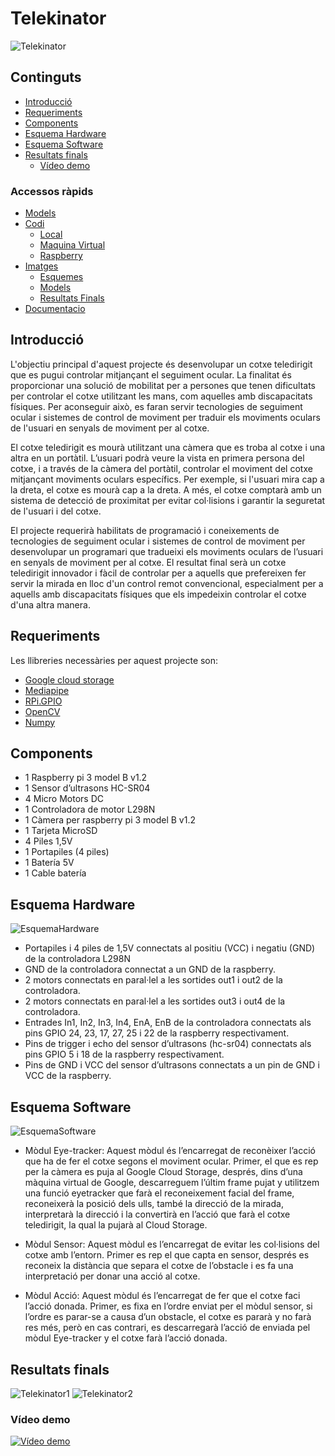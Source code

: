 # Telekinator

![Telekinator](/Imatges/ResultatsFinals/Final1.jpg)

## Continguts
- [Introducció](#introducció)
- [Requeriments](#requeriments)
- [Components](#components)
- [Esquema Hardware](#esquema-hardware)
- [Esquema Software](#esquema-software)
- [Resultats finals](#resultats-finals)
  - [Vídeo demo](#vídeo-demo)
### Accessos ràpids
- [Models](/Models)
- [Codi](/codi)
  - [Local](/codi/local)
  - [Maquina Virtual](/codi/maquinaVirtual)
  - [Raspberry](/codi/raspberry)
- [Imatges](/Imatges)
  - [Esquemes](/Imatges/Esquemes)
  - [Models](Imatges/Models)
  - [Resultats Finals](/Imatges/ResultatsFinals)
- [Documentacio](/documentacio)

## Introducció
L'objectiu principal d'aquest projecte és desenvolupar un cotxe teledirigit que es pugui controlar mitjançant el seguiment ocular. La finalitat és proporcionar una solució de mobilitat per a persones que tenen dificultats per controlar el cotxe utilitzant les mans, com aquelles amb discapacitats físiques. Per aconseguir això, es faran servir tecnologies de seguiment ocular i sistemes de control de moviment per traduir els moviments oculars de l'usuari en senyals de moviment per al cotxe.

El cotxe teledirigit es mourà utilitzant una càmera que es troba al cotxe i una altra en un portàtil. L’usuari podrà veure la vista en primera persona del cotxe, i a través de la càmera del portàtil, controlar el moviment del cotxe mitjançant moviments oculars específics. Per exemple, si l'usuari mira cap a la dreta, el cotxe es mourà cap a la dreta. A més, el cotxe comptarà amb un sistema de detecció de proximitat per evitar col·lisions i garantir la seguretat de l'usuari i del cotxe.

El projecte requerirà habilitats de programació i coneixements de tecnologies de seguiment ocular i sistemes de control de moviment per desenvolupar un programari que tradueixi els moviments oculars de l’usuari en senyals de moviment per al cotxe. El resultat final serà un cotxe teledirigit innovador i fàcil de controlar per a aquells que prefereixen fer servir la mirada en lloc d'un control remot convencional, especialment per a aquells amb discapacitats físiques que els impedeixin controlar el cotxe d'una altra manera.
## Requeriments
Les llibreries necessàries per aquest projecte son:
- [Google cloud storage](https://pypi.org/project/google-cloud-storage/)
- [Mediapipe](https://pypi.org/project/mediapipe/)
- [RPi.GPIO](https://pypi.org/project/RPi.GPIO/)
- [OpenCV](https://pypi.org/project/opencv-python/)
- [Numpy](https://numpy.org/install/)
## Components
-	1 Raspberry pi 3 model B v1.2
-	1 Sensor d’ultrasons HC-SR04
-	4 Micro Motors DC
-	1 Controladora de motor L298N
-	1 Càmera per raspberry pi 3 model B v1.2
-	1 Tarjeta MicroSD
-	4 Piles 1,5V
-	1 Portapiles (4 piles)
-	1 Batería 5V
-	1 Cable batería
## Esquema Hardware
![EsquemaHardware](/Imatges/Esquemes/EsquemaHardware.png)
- Portapiles i 4 piles de 1,5V connectats al positiu (VCC) i negatiu (GND) de la controladora L298N
- GND de la controladora connectat a un GND de la raspberry.
- 2 motors connectats en paral·lel a les sortides out1 i out2 de la controladora.
- 2 motors connectats en paral·lel a les sortides out3 i out4 de la controladora.
- Entrades In1, In2, In3, In4, EnA, EnB de la controladora connectats als pins GPIO 24, 23, 17, 27, 25 i 22 de la raspberry respectivament.
- Pins de trigger i echo del sensor d’ultrasons (hc-sr04) connectats als pins GPIO 5 i 18 de la raspberry respectivament.
- Pins de GND i VCC del sensor d’ultrasons connectats a un pin de GND i VCC de la raspberry.
## Esquema Software
![EsquemaSoftware](/Imatges/Esquemes/EsquemaSoftware.png)
- Mòdul Eye-tracker: Aquest mòdul és l’encarregat de reconèixer l’acció que ha de fer el cotxe segons el moviment ocular. Primer, el que es rep per la càmera es puja al Google Cloud Storage, després, dins d’una màquina virtual de Google, descarreguem l’últim frame pujat y utilitzem una funció eyetracker que farà el reconeixement facial del frame, reconeixerà la posició dels ulls, també la direcció de la mirada, interpretarà la direcció i la convertirà en l’acció que farà el cotxe teledirigit, la qual la pujarà al Cloud Storage.

- Mòdul Sensor: Aquest mòdul es l’encarregat de evitar les col·lisions del cotxe amb l’entorn. Primer es rep el que capta en sensor, després es reconeix la distància que separa el cotxe de l’obstacle i es fa una interpretació per donar una acció al cotxe.

- Mòdul Acció: Aquest mòdul és l’encarregat de fer que el cotxe faci l’acció donada. Primer, es fixa en l’ordre enviat per el mòdul sensor, si l’ordre es parar-se a causa d’un obstacle, el cotxe es pararà y no farà res més, però en cas contrari, es descarregarà l’acció de enviada pel mòdul Eye-tracker y el cotxe farà l’acció donada.
## Resultats finals
![Telekinator1](/Imatges/ResultatsFinals/Final1.jpg)
![Telekinator2](/Imatges/ResultatsFinals/Final2.jpg)
### Vídeo demo
[![Vídeo demo](https://img.youtube.com/vi/ZdBP9RJG0WA/0.jpg)](https://youtube.com/watch?v=ZdBP9RJG0WA)
